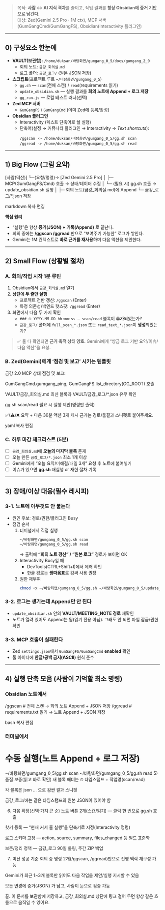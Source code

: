 > 목적: **사람 ↔ AI 지식 격차**를 줄이고, 작업 결과를 **항상 Obsidian에 증거 기반으로 남긴다.**  
> 대상: Zed(Gemini 2.5 Pro · 1M ctx), MCP 서버(GumGangCmd/GumGangFS), Obsidian(Interactivity 플러그인)

---

## 0) 구성요소 한눈에
- **VAULT(보관함)**: `/home/duksan/바탕화면/gumgang_0_5/docs/gumgang_2_0`
  - 회의 노트: `금강_회의실.md`
  - 로그 폴더: `금강_로그/` (원본 JSON 저장)
- **스크립트**(프로젝트 루트 `~/바탕화면/gumgang_0_5`)
  - `gg.sh` — `scan`(전체 스캔) / `read`(requirements 읽기)
  - `update_obsidian.sh` — 실행 결과를 **회의 노트에 Append + 로그 저장**
  - `gg_run.js` — 로컬 테스트 러너(선택)
- **Zed MCP 서버**
  - `GumGangFS` / `GumGangCmd` (이미 Zed에 등록/활성)
- **Obsidian 플러그인**
  - Interactivity (텍스트 단축어로 쉘 실행)
  - 단축어(설정 → 커뮤니티 플러그인 → Interactivity → *Text shortcuts*):
    ```
    /ggscan -> /home/duksan/바탕화면/gumgang_0_5/gg.sh scan
    /ggread -> /home/duksan/바탕화면/gumgang_0_5/gg.sh read
    ```

---

## 1) Big Flow (그림 요약)

[사람(덕산)]
└─(요청/명령)→ [Zed Gemini 2.5 Pro]
│
├─ MCP(GumGangFS/Cmd) 호출 → 상태/데이터 수집
│
└─ (필요 시) gg.sh 호출 → update_obsidian.sh 실행
│
├─ 회의 노트(금강_회의실.md)에 Append
└─ 금강_로그/*.json 저장

markdown
복사
편집

**핵심 원리**  
- “실행”은 항상 **증거(JSON) + 기록(Append)** 로 끝난다.  
- 회의 중에는 **/ggscan /ggread** 만으로 “보여주기 가능한” 로그가 쌓인다.  
- Gemini는 1M 컨텍스트로 **바로 근거를 재사용**하며 다음 액션을 제안한다.

---

## 2) Small Flow (상황별 절차)

### A. 회의/작업 시작 1분 루틴
1. Obsidian에서 `금강_회의실.md` 열기  
2. **상단에 두 줄만 실행**
   - 프로젝트 전반 갱신: `/ggscan` (Enter)
   - 특정 의존성/백엔드 핫스팟: `/ggread` (Enter)
3. 화면에서 다음 두 가지 확인
   - `### ⏱ YYYY-MM-DD hh:mm:ss — scan/read` 블록이 **추가**되었는가?
   - `금강_로그/` 폴더에 `full_scan_*.json` 또는 `read_text_*.json`이 **생성**되었는가?

> ✅ 둘 다 확인되면 **근거 축적 상태 양호**. Gemini에게 “방금 로그 기반 요약/이슈/다음 액션”을 요청.

### B. Zed(Gemini)에게 ‘점검 및 보고’ 시키는 템플릿
금강 2.0 MCP 상태 점검 및 보고:

GumGangCmd.gumgang_ping, GumGangFS.list_directory(GG_ROOT) 호출

VAULT/금강_회의실.md 최신 블록과 VAULT/금강_로그/*.json 유무 확인

gg.sh scan/read 필요 시 실행 제안(명령만 출력)

✅/⚠️/❌ 요약 + 다음 30분 액션 3개 제시
근거는 경로/툴결과 스니펫로 붙여주세요.

yaml
복사
편집

### C. 하루 마감 체크리스트 (5분)
- [ ] `금강_회의실.md`에 **오늘의 마지막 블록** 존재  
- [ ] 오늘 만든 `금강_로그/*.json` 최소 1개 이상  
- [ ] Gemini에게 “오늘 요약/미해결/내일 3개” 요청 후 노트에 붙여넣기  
- [ ] 이슈가 있으면 **gg.sh** 재실행 or 재현 절차 기록

---

## 3) 장애/이상 대응(필수 레시피)

### 3-1. 노트에 아무것도 안 붙는다
- 원인 후보: 경로/권한/플러그인 Busy  
- 점검 순서
  1) 터미널에서 직접 실행  
     ```bash
     ~/바탕화면/gumgang_0_5/gg.sh scan
     ~/바탕화면/gumgang_0_5/gg.sh read
     ```
     → 출력에 **“회의 노트 갱신” / “원본 로그”** 경로가 보이면 OK
  2) Interactivity Busy일 때  
     - DevTools(CTRL+Shift+I)에서 에러 확인  
     - 한글 경로는 **쌍따옴표**로 감싸 사용 권장
  3) 권한 재부여  
     ```bash
     chmod +x ~/바탕화면/gumgang_0_5/gg.sh ~/바탕화면/gumgang_0_5/update_obsidian.sh
     ```

### 3-2. 로그는 생기는데 Append만 안 된다
- `update_obsidian.sh` 안의 **VAULT/MEETING_NOTE 경로** 재확인  
- 노트가 열려 있어도 Append는 됨(읽기 전용 아님). 그래도 안 되면 파일 잠금/권한 확인

### 3-3. MCP 호출이 실패한다
- Zed `settings.json`에서 `GumGangFS/GumGangCmd` **enabled** 확인  
- 툴 아이디에 **한글/공백 금지(ASCII)** 원칙 준수

---

## 4) 실행 단축 모음 (사람이 기억할 최소 명령)

### Obsidian 노트에서
/ggscan # 전체 스캔 → 회의 노트 Append + JSON 저장
/ggread # requirements.txt 읽기 → 노트 Append + JSON 저장

bash
복사
편집

### 터미널에서
# 수동 실행(노트 Append + 로그 저장)
~/바탕화면/gumgang_0_5/gg.sh scan
~/바탕화면/gumgang_0_5/gg.sh read
5) 품질 보증(읽고 바로 확인)
새 블록 헤더는 ⏱ 타임스탬프 + 작업명(scan/read)

각 블록은 json … 으로 감싼 결과 스니펫

금강_로그/에는 같은 타임스탬프의 원본 JSON이 있어야 함

6) 다음 확장(선택·가치 큰 순)
노트 버튼 2개(스캔/읽기) — 클릭 한 번으로 gg.sh 호출

핫키 등록 — “현재 커서 줄 실행”을 단축키로 지정(Interactivity 명령)

로그 스키마 고정 — action, source, summary, files_changed 등 필드 표준화

보존/정리 정책 — 금강_로그 90일 롤링, 주간 ZIP 백업

7) 미션 성공 기준
회의 중 명령 2개(/ggscan, /ggread)만으로 진행 맥락 재구성 가능

Gemini가 최근 1~3개 블록만 읽어도 다음 작업을 제안/실행 지시할 수 있음

모든 변경에 증거(JSON) 가 남고, 사람이 눈으로 검증 가능

끝. 이 문서를 보관함에 저장하고, 금강_회의실.md 상단에 링크 걸어 두면 항상 같은 흐름으로 움직일 수 있어요.

